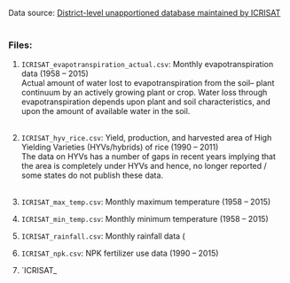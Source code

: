Data source: [District-level unapportioned database maintained by ICRISAT](http://data.icrisat.org/dld/src/crops.html) <br><br>

### Files: <br>
1. `ICRISAT_evapotranspiration_actual.csv`: Monthly evapotranspiration data (1958 &ndash; 2015) <br>
Actual amount of water lost to evapotranspiration from the soil– plant continuum by an actively growing plant or crop. Water loss through evapotranspiration depends upon plant and soil characteristics, and upon the amount of available water in the soil. <br><br> 

2. `ICRISAT_hyv_rice.csv`: Yield, production, and harvested area of High Yielding Varieties (HYVs/hybrids) of rice (1990 &ndash; 2011) <br>
The data on HYVs has a number of gaps in recent years implying that the area is completely under HYVs and hence, no longer reported / some states do not publish these data. <br><br>
 
3. `ICRISAT_max_temp.csv`: Monthly maximum temperature (1958 &ndash; 2015) <br>

4. `ICRISAT_min_temp.csv`: Monthly minimum temperature (1958 &ndash; 2015) <br>

5. `ICRISAT_rainfall.csv`: Monthly rainfall data (
5. `ICRISAT_npk.csv`: NPK fertilizer use data (1990 &ndash; 2015)

5. `ICRISAT_
